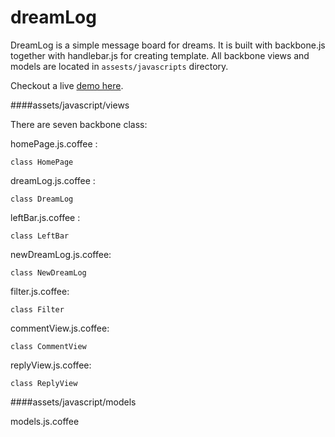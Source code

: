 dreamLog
========

DreamLog is a simple message board for dreams. It is built with backbone.js together with handlebar.js for creating template. 
All backbone views and models are located in <code>assests/javascripts</code> directory.

Checkout a live [demo here](http://dreamlog.heroku.com).

####assets/javascript/views

There are seven backbone class:

homePage.js.coffee : 

    class HomePage  
    
dreamLog.js.coffee :
    
    class DreamLog       
    
leftBar.js.coffee :

    class LeftBar        

newDreamLog.js.coffee:

    class NewDreamLog    

filter.js.coffee: 

    class Filter         

commentView.js.coffee:

    class CommentView    

replyView.js.coffee:

    class ReplyView      
    
    
####assets/javascript/models

models.js.coffee
